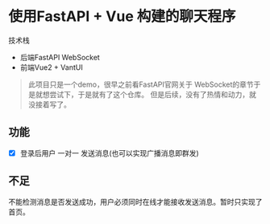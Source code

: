 # 使用FastAPI + Vue 构建的聊天程序

技术栈
- 后端FastAPI WebSocket
- 前端Vue2 + VantUI

> 此项目只是一个demo，很早之前看FastAPI官网关于 WebSocket的章节于是就想尝试下，于是就有了这个仓库。
但是后续，没有了热情和动力，就没接着写了。

## 功能

- [x] 登录后用户 一对一 发送消息(也可以实现广播消息即群发)

## 不足

不能检测消息是否发送成功，用户必须同时在线才能接收发送消息。暂时只实现了首页。
